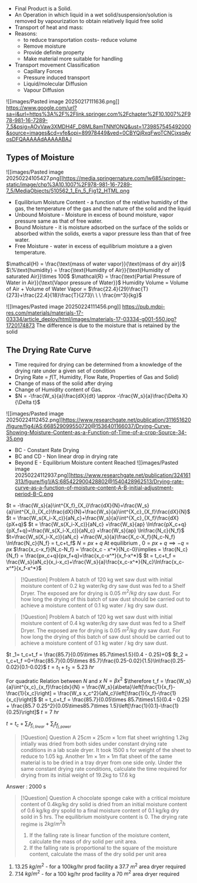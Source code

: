 - Final Product is a Solid.
- An Operation in which liquid in a wet solid/suspension/solution is removed by vapourization to obtain relatively liquid free solid
- Transport of heat and mass:  
- Reasons: 
	- to reduce transportation costs- reduce volume
	- Remove moisture
	- Provide definite property
	- Make material more suitable for handling
- Transport movement Classification
	- Capillary Forces
	- Pressure induced transport
	- Liquid/molecular Diffusion
	- Vapour Diffusion

![[images/Pasted image 20250217111636.png]]                                    https://www.google.com/url?sa=i&url=https%3A%2F%2Flink.springer.com%2Fchapter%2F10.1007%2F978-981-16-7289-7_5&psig=AOvVaw3XMDH4F_D8ML8amTNNfONQ&ust=1739857545492000&source=images&cd=vfe&opi=89978449&ved=0CBYQjRxqFwoTCNCjxsqAyosDFQAAAAAdAAAAABAJ

## Types of Moisture
![[images/Pasted image 20250224105427.png]]https://media.springernature.com/lw685/springer-static/image/chp%3A10.1007%2F978-981-16-7289-7_5/MediaObjects/510562_1_En_5_Fig12_HTML.png
- Equilibrium Moisture Content - a function of the relative humidity of the gas, the temperature of the gas and the nature of the solid and the liquid
- Unbound Moisture - Moisture in excess of bound moisture, vapor pressure same as that of free water.
- Bound Moisture - it is moisture adsorbed on the surface of the solids or absorbed within the solids, exerts a vapor pressure less than that of free water.
- Free Moisture - water in excess of equilibrium moisture a a given temperature.

$\mathcal{H} = \frac{\text{mass of water vapor}}{\text{mass of dry air}}$
$\%\text{humidity} = \frac{\text{Humidity of Air}}{\text{Humidity of saturated Air}}\times 100$
$\mathcal{R} = \frac{\text{Partial Pressure of Water in Air}}{\text{Vapor pressure of Water}}$
Humidity Volume = Volume of Air + Volume of Water Vapor = $\frac{22.4}{29}\frac{T}{273}+\frac{22.4}{18}\frac{T}{273}\ \ \ \frac{m^3}{kg}$

![[Images/Pasted image 20250224111456.png]] https://pub.mdpi-res.com/materials/materials-17-03334/article_deploy/html/images/materials-17-03334-g001-550.jpg?1720174873
The difference is due to the moisture that is retained by the solid

## The Drying Rate Curve
- Time required for drying can be determined from a knowledge of the drying rate under a given set of condition
- Drying Rate = $f$(T, Humidity, Flow Rate, Properties of Gas and Solid)
- Change of mass of the solid after drying
- Change of Humidity content of Gas.
- $N = -\frac{W_s}{a}\frac{dX}{dt} \approx -\frac{W_s}{a}\frac{\Delta X}{\Delta t}$

![[images/Pasted image 20250224112452.png]]https://www.researchgate.net/publication/311651620/figure/fig4/AS:668529099550720@1536401166037/Drying-Curve-Showing-Moisture-Content-as-a-Function-of-Time-of-a-crop-Source-34-35.png
- BC - Constant Rate Drying
- BC and CD - Non linear drop in drying rate
- Beyond E - Equilibrium Moisture content Reached
![[images/Pasted image 20250224112937.png]]https://www.researchgate.net/publication/324161313/figure/fig1/AS:685422900428802@1540428962513/Drying-rate-curve-as-a-function-of-moisture-content-A-B-initial-adjustment-period-B-C.png

$t = -\frac{W_s}{a}\int^{X_f}_{X_i}\frac{dX}{N}=\frac{W_s}{a}\int^{X_i}_{X_c}\frac{dX}{N}+\frac{W_s}{a}\int^{X_c}_{X_f}\frac{dX}{N}$
$t = \frac{W_s(X_i-X_c)}{aN_c}+\frac{W_s}{a}\int^{X_c}_{X_f}\frac{dX}{pX+q}$
$t = \frac{W_s(X_i-X_c)}{aN_c} +\frac{W_s}{ap} \ln\frac{pX_c+q}{pX_f+q}=\frac{W_s(X_i-X_c)}{aN_c} +\frac{W_s}{ap} \ln\frac{N_c}{N_f}$
$t=\frac{W_s(X_i-X_c)}{aN_c} +\frac{W_s}{a}\frac{X_c-X_f}{N_c-N_f} \ln\frac{N_c}{N_f} = t_c+t_f$
$N = px+q$
At equilibrium , $0 = px+q \implies -q = px$
$\frac{x_c-x_f}{N_c-N_f} = \frac{x_c - x^*}{N_c-0}\implies  = \frac{N_c}{N_f} = \frac{px_c+q}{px_f+q}=\frac{x_c-x^*}{x_f-x^*}$
$t = t_c+t_f = \frac{W_s}{aN_c}(x_i-x_c)+\frac{W_s}{a}\frac{x_c-x^*}{N_c}\ln\frac{x_c-x^*}{x_f-x^*}$


> [!Question] Problem
> A batch of 120 kg wet saw dust with initial moisture content of 0.2 kg water/kg dry saw dust was fed to a Shelf Dryer. The exposed are for drying is 0.05 $m^2/kg$ dry saw dust. For how long the drying of this batch of saw dust should be carried out to achieve a moisture content of 0.1 kg water / kg dry saw dust.




> [!Question] Problem
> A batch of 120 kg wet saw dust with initial moisture content of 0.4 kg water/kg dry saw dust was fed to a Shelf Dryer. The exposed are for drying is 0.05 $m^2/kg$ dry saw dust. For how long the drying of this batch of saw dust should be carried out to achieve a moisture content of 0.1 kg water / kg dry saw dust.

$t _1= t_c+t_f = \frac{85.7}{0.05\times 85.7\times1.5}(0.4 - 0.25)+0$
$t_2 = t_c+t_f =0+\frac{85.7}{0.05\times 85.7}\frac{0.25-0.02}{1.5}\ln\frac{0.25-0.02}{0.1-0.02}$
$t = t_1+t_2 = 5.23\ hr$

For quadratic Relation between $N$ and $x$
$N = \beta x^2$
$\therefore t_f = \frac{W_s}{a}\int^{x_c}_{x_f}\frac{dx}{N} = \frac{W_s}{a\beta}\left[\frac{1}{x_f}-\frac{1}{x_c}\right] = \frac{W_s x_c^2}{aN_c}\left[\frac{1}{x_f}-\frac{1}{x_c}\right]$
 $t = t_c+t_f = \frac{85.7}{0.05\times 85.7\times1.5}(0.4 - 0.25) + \frac{85.7 0.25^2}{0.05\times85.7\times 1.5}\left[\frac{1}{0.1}-\frac{1}{0.25}\right]$
$t = 7\ hr$

$t = t_c + \sum_i t_{f_{i, linear}} +\sum_j t_{f_{j,power}}$


> [!Question] Question
> A $25 cm \times 25 cm \times 1 cm$ flat sheet wrighting 1.2kg intially was dried from both sides under constant drying rate conditions in a lab scale dryer. It took 1500 s for weight of the sheet to reduce to 1.05 kg.
> Another $1m\times1m\times1m$ flat sheet of the same material is to be dried in a tray dryer from one side only. Under the same constant drying rate conditions, calculate the time required for drying from its initial weight of 19.2kg to 17.6 kg

Answer : 2000 s


> [!Question] Question
> A chocolate sponge cake with a critical moisture content of 0.4kg/kg dry solid is dried from an initial moisture content of 0.6 kg/kg dry spolid to a final moisture content of 0.1 kg/kg dry soild in 5 hrs. The equilibrium moistyure content is 0. The drying rate regime is $2 kg/m^2h$
> 1. If the falling rate is linear function of the moisture content, calculate the mass of dry solid per unit area.
> 2. If the falling rate is proportional to the square of the moisture content, calculate the mass of the dry solid per unit area 

1. 13.25 $kg/m^2$ -  for a 100kg/hr prod facility a 37.7 $m^2$ area dryer required
2. 7.14 $kg/m^2$ - for a 100 kg/hr prod facility a 70 $m^2$ area dryer required

























































